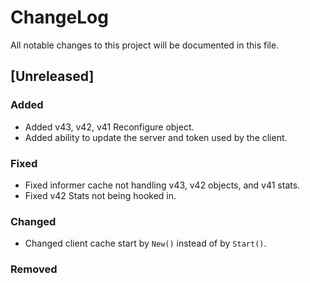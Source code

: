 # ChangeLog

All notable changes to this project will be documented in this file.

## [Unreleased]

### Added

- Added v43, v42, v41 Reconfigure object.
- Added ability to update the server and token used by the client.

### Fixed

- Fixed informer cache not handling v43, v42 objects, and v41 stats.
- Fixed v42 Stats not being hooked in.

### Changed

- Changed client cache start by `New()` instead of by `Start()`.

### Removed
